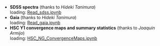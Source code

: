 - **SDSS spectra** (thanks to *Hideki Tanimura*)  
  loading: [Read\_sdss.ipynb](Read_sdss.ipynb)
- **Gaia** (thanks to *Hideki Tanimura*)  
  loading: [Read\_gaia.ipynb](Read_gaia.ipynb)
- **HSC Y1 convergence maps and summary statistics** (thanks to *Joaquin Armijo*)  
  loading: [HSC\_NG\_ConvergenceMaps.ipynb](HSC_NG_ConvergenceMaps.ipynb)
